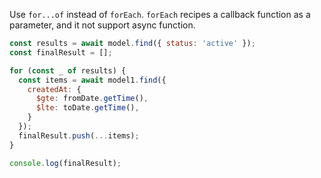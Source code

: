 Use `for...of` instead of `forEach`. `forEach` recipes a callback function as a parameter, and it not support async function.

```js
const results = await model.find({ status: 'active' });
const finalResult = [];

for (const _ of results) {
  const items = await model1.find({
    createdAt: {
      $gte: fromDate.getTime(),
      $lte: toDate.getTime(),
    }
  });
  finalResult.push(...items);
}

console.log(finalResult);
```
